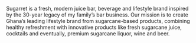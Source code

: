 Sugarret is a fresh, modern juice bar, beverage and lifestyle  brand inspired by the 30-year legacy 
of my family’s bar business. 
Our mission is to create Ghana’s leading lifestyle brand from sugarcane-based products, 
combining healthy refreshment with innovative products like fresh sugarcane juice, cocktails and 
eventually, premium sugarcane liquor, wine and beer. 
